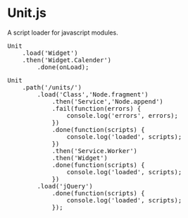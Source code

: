 Unit.js
=======

A script loader for javascript modules.

<pre>
Unit
	.load('Widget')
	.then('Widget.Calender')
		.done(onLoad);
</pre>

<pre>
Unit
	.path('/units/')
		.load('Class','Node.fragment')
			.then('Service','Node.append')
			.fail(function(errors) {
				console.log('errors', errors);
			})
			.done(function(scripts) {
				console.log('loaded', scripts);
			})
			.then('Service.Worker')
			.then('Widget')
			.done(function(scripts) {
				console.log('loaded', scripts);
			})
		.load('jQuery')
			.done(function(scripts) {
				console.log('loaded', scripts);
			});
</pre>